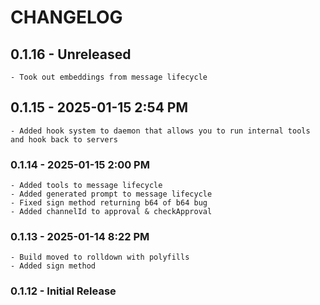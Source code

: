 # CHANGELOG

## 0.1.16 - Unreleased

    - Took out embeddings from message lifecycle

## 0.1.15 - 2025-01-15 2:54 PM

    - Added hook system to daemon that allows you to run internal tools and hook back to servers

### 0.1.14 - 2025-01-15 2:00 PM

    - Added tools to message lifecycle
    - Added generated prompt to message lifecycle
    - Fixed sign method returning b64 of b64 bug
    - Added channelId to approval & checkApproval

### 0.1.13 - 2025-01-14 8:22 PM

    - Build moved to rolldown with polyfills
    - Added sign method

### 0.1.12 - Initial Release
